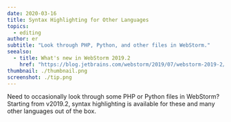 ```yaml
---
date: 2020-03-16
title: Syntax Highlighting for Other Languages
topics:
  - editing
author: er
subtitle: "Look through PHP, Python, and other files in WebStorm."
seealso:
  - title: What's new in WebStorm 2019.2
    href: "https://blog.jetbrains.com/webstorm/2019/07/webstorm-2019-2/#code_editing"
thumbnail: ./thumbnail.png
screenshot: ./tip.png
---
```


Need to occasionally look through some PHP or Python files in WebStorm? Starting from v2019.2, syntax highlighting is available for these and many other languages out of the box.
